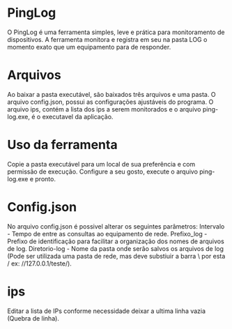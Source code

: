 
# PingLog

O PingLog é uma ferramenta simples, leve e prática para monitoramento de dispositivos. A ferramenta monitora e registra em seu na pasta LOG o momento exato que um equipamento para de responder.

# Arquivos
Ao baixar a pasta executável, são baixados três arquivos e uma pasta. O arquivo config.json, possui as configurações ajustáveis do programa. O arquivo ips, contém a lista dos ips a serem monitorados e o arquivo ping-log.exe, é o executavel da aplicação.

# Uso da ferramenta
Copie a pasta executável para um local de sua preferência e com permissão de execução. Configure a seu gosto, execute o arquivo ping-log.exe e pronto.

# Config.json
No arquivo config.json é possivel alterar os seguintes parâmetros: Intervalo - Tempo de entre as consultas ao equipamento de rede. Prefixo_log - Prefixo de identificação para facilitar a organização dos nomes de arquivos de log. Diretorio-log - Nome da pasta onde serão salvos os arquivos de log (Pode ser utilizada uma pasta de rede, mas deve substiuir a barra \ por esta / ex: //127.0.0.1/teste/).

# ips
Editar a lista de IPs conforme necessidade deixar a ultima linha vazia (Quebra de linha).